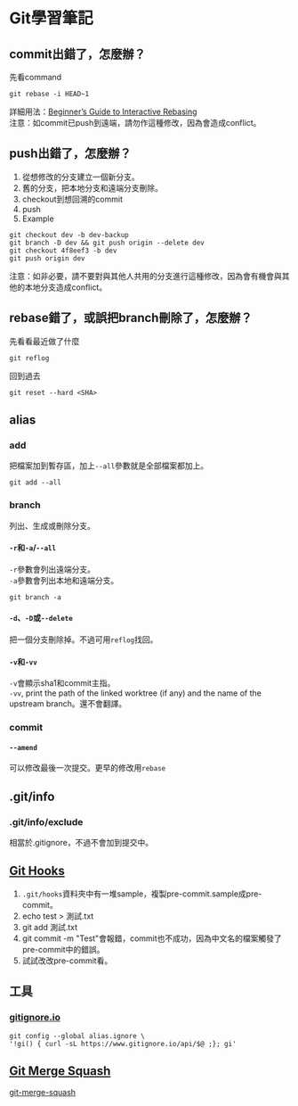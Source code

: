 # Git學習筆記

## commit出錯了，怎麼辦？
先看command
```
git rebase -i HEAD~1
```
詳細用法：[Beginner’s Guide to Interactive Rebasing](https://hackernoon.com/beginners-guide-to-interactive-rebasing-346a3f9c3a6d)  
注意：如commit已push到遠端，請勿作這種修改，因為會造成conflict。

## push出錯了，怎麼辦？
1. 從想修改的分支建立一個新分支。
2. 舊的分支，把本地分支和遠端分支刪除。
3. checkout到想回溯的commit
4. push
5. Example
```
git checkout dev -b dev-backup
git branch -D dev && git push origin --delete dev
git checkout 4f8eef3 -b dev
git push origin dev
```
注意：如非必要，請不要對與其他人共用的分支進行這種修改，因為會有機會與其他的本地分支造成conflict。

## rebase錯了，或誤把branch刪除了，怎麼辦？
先看看最近做了什麼
```
git reflog
```
回到過去
```
git reset --hard <SHA>
```

## alias

### add
把檔案加到暫存區，加上`--all`參數就是全部檔案都加上。 

```
git add --all
```

### branch
列出、生成或刪除分支。  
#### `-r`和`-a`/`--all`
`-r`參數會列出遠端分支。  
`-a`參數會列出本地和遠端分支。  
```
git branch -a
```
#### `-d`、`-D`或`--delete`
把一個分支刪除掉。不過可用`reflog`找回。  

#### `-v`和`-vv`  
`-v`會顯示sha1和commit主指。  
`-vv`, print the path of the linked worktree (if any) and the name of the upstream branch。還不會翻譯。

### commit
#### `--amend`
可以修改最後一次提交。更早的修改用`rebase`

## .git/info
### .git/info/exclude
相當於.gitignore，不過不會加到提交中。

## [Git Hooks](https://git-scm.com/book/zh-tw/v2/Customizing-Git-Git-Hooks)
1. `.git/hooks`資料夾中有一堆sample，複製pre-commit.sample成pre-commit。
2. echo test > 測試.txt
3. git add 測試.txt
4. git commit -m "Test"會報錯，commit也不成功，因為中文名的檔案觸發了pre-commit中的錯誤。
5. 試試改改pre-commit看。

## 工具
### [gitignore.io](https://docs.gitignore.io/install/command-line)
```
git config --global alias.ignore \
'!gi() { curl -sL https://www.gitignore.io/api/$@ ;}; gi'
```

## [Git Merge Squash](https://www.scaler.com/topics/git/git-merge-squash/)
[git-merge-squash](https://github.com/ChrisWongAtCUHK/git-merge-squash)